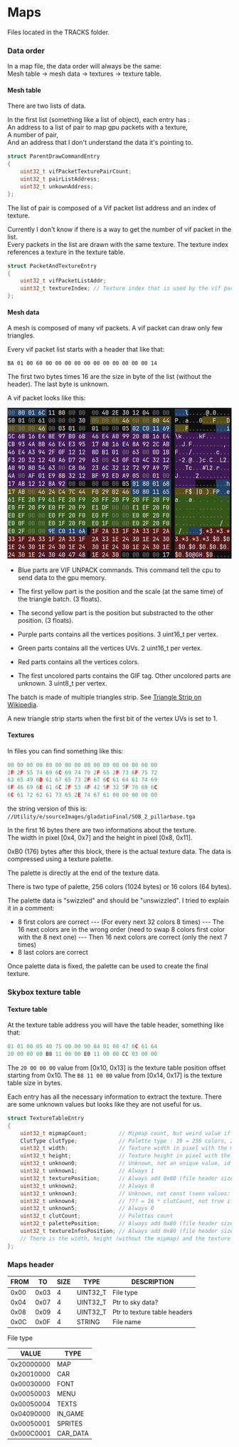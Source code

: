 # Maps

Files located in the TRACKS folder.

### Data order

In a map file, the data order will always be the same:<br>
Mesh table -> mesh data -> textures -> texture table.

#### Mesh table

There are two lists of data.

In the first list (something like a list of object), each entry has :<br>
An address to a list of pair to map gpu packets with a texture,<br>
A number of pair,<br>
And an address that I don't understand the data it's pointing to.<br>

```cpp
struct ParentDrawCommandEntry
{
	uint32_t vifPacketTexturePairCount;
	uint32_t pairListAddress;
	uint32_t unkownAddress;
};
```

The list of pair is composed of a Vif packet list address and an index of texture.

Currently I don't know if there is a way to get the number of vif packet in the list.<br>
Every packets in the list are drawn with the same texture. The texture index references a texture in the texture table.<br>

```cpp
struct PacketAndTextureEntry
{
	uint32_t vifPacketListAddr;
	uint32_t textureIndex; // Texture index that is used by the vif packet list
};
```

#### Mesh data

A mesh is composed of many vif packets. A vif packet can draw only few triangles.

Every vif packet list starts with a header that like that:

```
BA 01 00 60 00 00 00 00 00 00 00 00 00 00 00 14
```

The first two bytes times 16 are the size in byte of the list (without the header). The last byte is unknown.

A vif packet looks like this:

![image](images/vif_packet_hex.png)

- Blue parts are VIF UNPACK commands. This command tell the cpu to send data to the gpu memory.

- The first yellow part is the position and the scale (at the same time) of the triangle batch. (3 floats).

- The second yellow part is the position but substracted to the other position. (3 floats).

- Purple parts contains all the vertices positions. 3 uint16_t per vertex.

- Green parts contains all the vertices UVs. 2 uint16_t per vertex.

- Red parts contains all the vertices colors.

- The first uncolored parts contains the GIF tag. Other uncolored parts are unknown. 3 uint8_t per vertex.

The batch is made of multiple triangles strip. See [Triangle Strip on Wikipedia](https://en.wikipedia.org/wiki/Triangle_strip).

A new triangle strip starts when the first bit of the vertex UVs is set to 1.

#### Textures

In files you can find something like this:

```cpp
00 00 00 00 80 00 00 00 80 00 00 00 00 00 00 00 
2F 2F 55 74 69 6C 69 74 79 2F 65 2F 73 6F 75 72
63 65 49 6D 61 67 65 73 2F 67 6C 61 64 61 74 69
6F 46 69 6E 61 6C 2F 53 4F 42 5F 32 5F 70 69 6C
6C 61 72 62 61 73 65 2E 74 67 61 00 00 00 00 00
```

the string version of this is: 
`//Utility/e/sourceImages/gladatioFinal/SOB_2_pillarbase.tga`

In the first 16 bytes there are two informations about the texture.<br>
The width in pixel [0x4, 0x7] and the height in pixel [0x8, 0x11].

0xB0 (176) bytes after this block, there is the actual texture data. The data is compressed using a texture palette.

The palette is directly at the end of the texture data.

There is two type of palette, 256 colors (1024 bytes) or 16 colors (64 bytes). 

The palette data is "swizzled" and should be "unswizzled". I tried to explain it in a comment:
- 8 first colors are correct
--- (For every next 32 colors 8 times)
--- The 16 next colors are in the wrong order (need to swap 8 colors first color with the 8 next one)
--- Then 16 next colors are correct (only the next 7 times)
- 8 last colors are correct

Once palette data is fixed, the palette can be used to create the final texture.

### Skybox texture table

#### Texture table

At the texture table address you will have the table header, something like that:
```c++
01 01 00 05 40 75 00 00 90 84 01 00 47 6C 61 64
20 00 00 00 B8 11 00 00 E0 11 00 00 CC 03 00 00
```

The `20 00 00 00` value from [0x10, 0x13] is the texture table position offset starting from 0x10.
The `B8 11 00 00` value from [0x14, 0x17] is the texture table size in bytes.

Each entry has all the necessary information to extract the texture. There are some unknown values but looks like they are not useful for us.

```c++
struct TextureTableEntry
{
	uint32_t mipmapCount;          // Mipmap count, but weird value if it's an animated texture
	ClutType clutType;             // Palette type : 19 = 256 colors, 20 = 16 colors
	uint32_t width;                // Texture width in pixel with the mipmap included
	uint32_t height;               // Texture height in pixel with the mipmap included
	uint32_t unknown0;             // Unknown, not an unique value, id in the next table?
	uint32_t unknown1;             // Always 1
	uint32_t texturePosition;      // Always add 0x80 (file header size) to get real position in the file // Absolute for Cars and Maps, relative for SPRITE.UBR
	uint32_t unknown2;             // Always 0
	uint32_t unknown3;             // Unknown, not const (seen values: 16, 32) 32 only seen in winbowl
	uint32_t unknown4;             // ??? = 16 * clutCount, not true if unknown3 is not egals to 16
	uint32_t unknown5;             // Always 0
	uint32_t clutCount;            // Palettes count
	uint32_t palettePosition;      // Always add 0x80 (file header size) to get real position in the file // Absolute for Cars and Maps, relative for SPRITE.UBR
	uint32_t textureInfosPosition; // Always add 0x80 (file header size) to get real position in the file and + 0xF to get the file name // Absolute for Cars and Maps, relative for SPRITE.UBR
	// There is the width, height (without the mipmap) and the texture name in the texture infos
};
```

### Maps header

| FROM | TO | SIZE | TYPE | DESCRIPTION |
|-|-|-|-|-|
0x00 | 0x03 | 4 | UINT32_T | File type
0x04 | 0x07 | 4 | UINT32_T | Ptr to sky data?
0x08 | 0x09 | 4 | UINT32_T | Ptr to texture table headers
0x0C | 0x0F | 4 | STRING | File name

File type

| VALUE | TYPE |
|-|-|
0x20000000 | MAP
0x20010000 | CAR
0x00030000 | FONT
0x00050003 | MENU
0x00050004 | TEXTS
0x04090000 | IN_GAME
0x00050001 | SPRITES
0x000C0001 | CAR_DATA

